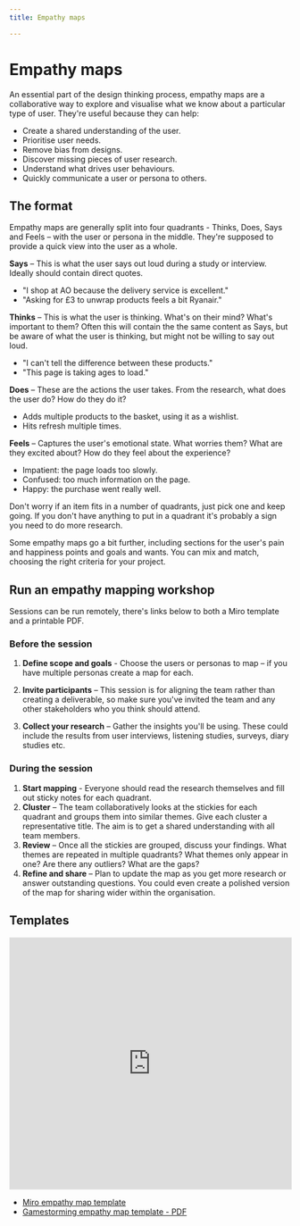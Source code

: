 ```yaml
---
title: Empathy maps

---
```


# Empathy maps

An essential part of the design thinking process, empathy maps are a collaborative way to explore and visualise what we know about a particular type of user. They're useful because they can help:

* Create a shared understanding of the user.
* Prioritise user needs.
* Remove bias from designs.
* Discover missing pieces of user research.
* Understand what drives user behaviours.
* Quickly communicate a user or persona to others.

## The format

Empathy maps are generally split into four quadrants - Thinks, Does, Says and Feels – with the user or persona in the middle. They're supposed to provide a quick view into the user as a whole.

**Says** – This is what the user says out loud during a study or interview. Ideally should contain direct quotes.

* "I shop at AO because the delivery service is excellent."
* "Asking for £3 to unwrap products feels a bit Ryanair."

**Thinks** – This is what the user is thinking. What's on their mind? What's important to them? Often this will contain the the same content as Says, but be aware of what the user is thinking, but might not be willing to say out loud.

* "I can't tell the difference between these products."
* "This page is taking ages to load."

**Does** – These are the actions the user takes. From the research, what does the user do? How do they do it?

* Adds multiple products to the basket, using it as a wishlist.
* Hits refresh multiple times.

**Feels** – Captures the user's emotional state. What worries them? What are they excited about? How do they feel about the experience?

* Impatient: the page loads too slowly.
* Confused: too much information on the page.
* Happy: the purchase went really well.

Don't worry if an item fits in a number of quadrants, just pick one and keep going. If you don't have anything to put in a quadrant it's probably a sign you need to do more research.

Some empathy maps go a bit further, including sections for the user's pain and happiness points and goals and wants. You can mix and match, choosing the right criteria for your project.

## Run an empathy mapping workshop

Sessions can be run remotely, there's links below to both a Miro template and a printable PDF.

### Before the session

1. **Define scope and goals** - Choose the users or personas to map – if you have multiple personas create a map for each. 

2. **Invite participants** – This session is for aligning the team rather than creating a deliverable, so make sure you've invited the team and any other stakeholders who you think should attend.

3. **Collect your research** – Gather the insights you'll be using. These could include the results from user interviews, listening studies, surveys, diary studies etc. 

### During the session

1. **Start mapping** - Everyone should read the research themselves and fill out sticky notes for each quadrant.  
2. **Cluster** – The team collaboratively looks at the stickies for each quadrant and groups them into similar themes. Give each cluster a representative title. The aim is to get a shared understanding with all team members.
3. **Review** – Once all the stickies are grouped, discuss your findings. What themes are repeated in multiple quadrants? What themes only appear in one? Are there any outliers? What are the gaps?
4. **Refine and share** – Plan to update the map as you get more research or answer outstanding questions. You could even create a polished version of the map for sharing wider within the organisation.

## Templates

<iframe style="border: 1px solid rgba(0, 0, 0, 0.1);" width="100%" height="450" src="https://www.figma.com/embed?embed_host=share&url=https%3A%2F%2Fwww.figma.com%2Ffile%2FxE8DfiBV0O3wna8DrtnJI8%2FEmpathy-map-template%3Fnode-id%3D0%253A1" allowfullscreen></iframe>

* [Miro empathy map template](https://miro.com/templates/empathy-map/)
* [Gamestorming empathy map template - PDF](/assets/Empathy-Map.pdf)